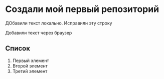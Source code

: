 # Создали мой первый репозиторий 

ДОбавили текст локально. Исправили эту строку 

Добавили текст через браузер 

## Список
1. Первый элемент 
2. Второй элемент 
3. Третий элемент 
